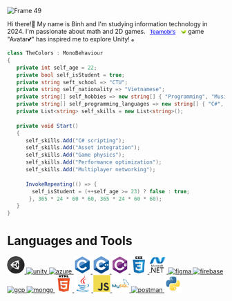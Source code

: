 
![Frame 49](https://github.com/ImYourMuse/ImYourMuse/assets/97489339/29e5fbb6-f491-46aa-81c7-71c132d9178b)

<p>Hi there!👋 My name is Binh and I'm studying information technology in 2024. I'm passionate about math and 2D games. <a href="http://teamobi.com/home/trang-chu.html" target="_blank"><button style="background-color: transparent; border: none; color: blue; text-decoration: underline; cursor: pointer;">Teamobi's</button></a> <img src="/Teamobi.png" alt="Image" style="width: 3%;" /> game "Avatar💕" has inspired me to explore Unity! <img src="/unity.png" alt="Image" style="width: 1%;" /> </p> 





 



















  
 ```c#
class TheColors : MonoBehaviour
{
    private int self_age = 22;
    private bool self_isStudent = true;
    private string seft_school => "CTU";
    private string self_nationality => "Vietnamese";
    private string[] self_hobbies => new string[] { "Programming", "Music", "Youtube" };
    private string[] self_programming_languages => new string[] { "C#", "JavaScript" };
    private List<string> self_skills = new List<string>();

    private void Start()
    {
       self_skills.Add("C# scripting");
       self_skills.Add("Asset integration");
       self_skills.Add("Game physics");
       self_skills.Add("Performance optimization");
       self_skills.Add("Multiplayer networking");

       InvokeRepeating(() => {
         self_isStudent = (++self_age >= 23) ? false : true;
        }, 365 * 24 * 60 * 60, 365 * 24 * 60 * 60);
    }
}   
```

# Languages and Tools
<p align="left"> <a href="https://unity.com/" target="_blank" rel="noreferrer"> <img src="/unity.png" alt="unity" width="40" height="40"/> </a> <a href="https://developer.mozilla.org/en-US/docs/Web/API/WebGL_API" target="_blank" rel="noreferrer"> <img src="https://logo-logos.com/2017/01/WebGL_logo.png" alt="unity" width="70" height="29.22"/> </a> <a href="https://azure.microsoft.com/en-in/" target="_blank" rel="noreferrer"> <img src="https://www.vectorlogo.zone/logos/microsoft_azure/microsoft_azure-icon.svg" alt="azure" width="40" height="40"/> </a> <a href="https://www.cprogramming.com/" target="_blank" rel="noreferrer"> <img src="https://raw.githubusercontent.com/devicons/devicon/master/icons/c/c-original.svg" alt="c" width="40" height="40"/> </a> <a href="https://www.w3schools.com/cpp/" target="_blank" rel="noreferrer"> <img src="https://raw.githubusercontent.com/devicons/devicon/master/icons/cplusplus/cplusplus-original.svg" alt="cplusplus" width="40" height="40"/> </a> <a href="https://www.w3schools.com/cs/" target="_blank" rel="noreferrer"> <img src="https://raw.githubusercontent.com/devicons/devicon/master/icons/csharp/csharp-original.svg" alt="csharp" width="40" height="40"/> </a> <a href="https://www.w3schools.com/css/" target="_blank" rel="noreferrer"> <img src="https://raw.githubusercontent.com/devicons/devicon/master/icons/css3/css3-original-wordmark.svg" alt="css3" width="40" height="40"/> </a> <a href="https://dotnet.microsoft.com/" target="_blank" rel="noreferrer"> <img src="https://raw.githubusercontent.com/devicons/devicon/master/icons/dot-net/dot-net-original-wordmark.svg" alt="dotnet" width="40" height="40"/> </a> <a href="https://www.figma.com/" target="_blank" rel="noreferrer"> <img src="https://www.vectorlogo.zone/logos/figma/figma-icon.svg" alt="figma" width="40" height="40"/> </a> <a href="https://firebase.google.com/" target="_blank" rel="noreferrer"> <img src="https://www.vectorlogo.zone/logos/firebase/firebase-icon.svg" alt="firebase" width="40" height="40"/> </a> <a href="https://cloud.google.com" target="_blank" rel="noreferrer"> <img src="https://www.vectorlogo.zone/logos/google_cloud/google_cloud-icon.svg" alt="gcp" width="40" height="40"/> </a> <a href="https://www.mongodb.com" target="_blank" rel="noreferrer"> <img src="https://github.com/ImYourMuse/ImYourMuse/assets/97489339/0cc95a57-ce80-4e94-874b-0db15c6ae9e5" alt="mongo" width="40" height="40"/> </a> <a href="https://www.w3.org/html/" target="_blank" rel="noreferrer"> <img src="https://raw.githubusercontent.com/devicons/devicon/master/icons/html5/html5-original-wordmark.svg" alt="html5" width="40" height="40"/> </a> <a href="https://www.java.com" target="_blank" rel="noreferrer"> <img src="https://raw.githubusercontent.com/devicons/devicon/master/icons/java/java-original.svg" alt="java" width="40" height="40"/> </a> <a href="https://developer.mozilla.org/en-US/docs/Web/JavaScript" target="_blank" rel="noreferrer"> <img src="https://raw.githubusercontent.com/devicons/devicon/master/icons/javascript/javascript-original.svg" alt="javascript" width="40" height="40"/> </a> <a href="https://www.mysql.com/" target="_blank" rel="noreferrer"> <img src="https://raw.githubusercontent.com/devicons/devicon/master/icons/mysql/mysql-original-wordmark.svg" alt="mysql" width="40" height="40"/> </a> <a href="https://postman.com" target="_blank" rel="noreferrer"> <img src="https://www.vectorlogo.zone/logos/getpostman/getpostman-icon.svg" alt="postman" width="40" height="40"/> </a> <a href="https://www.python.org" target="_blank" rel="noreferrer"> <img src="https://raw.githubusercontent.com/devicons/devicon/master/icons/python/python-original.svg" alt="python" width="40" height="40"/> </a>  </p>

 
 

<br/>

